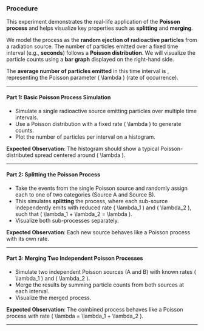 ### Procedure

This experiment demonstrates the real-life application of the **Poisson process** and helps visualize key properties such as **splitting** and **merging**.

We model the process as the **random ejection of radioactive particles** from a radiation source. The number of particles emitted over a fixed time interval (e.g., **<set a number> seconds**) follows a **Poisson distribution**. We will visualize the particle counts using a **bar graph** displayed on the right-hand side.

The **average number of particles emitted** in this time interval is **<set a number>**, representing the Poisson parameter \( \lambda \) (rate of occurrence).

---

#### Part 1: Basic Poisson Process Simulation

- Simulate a single radioactive source emitting particles over multiple time intervals.
- Use a Poisson distribution with a fixed rate \( \lambda \) to generate counts.
- Plot the number of particles per interval on a histogram.

**Expected Observation**: The histogram should show a typical Poisson-distributed spread centered around \( \lambda \).

---

#### Part 2: Splitting the Poisson Process

- Take the events from the single Poisson source and randomly assign each to one of two categories (Source A and Source B).
- This simulates **splitting** the process, where each sub-source independently emits with reduced rate \( \lambda_1 \) and \( \lambda_2 \), such that \( \lambda_1 + \lambda_2 = \lambda \).
- Visualize both sub-processes separately.

**Expected Observation**: Each new source behaves like a Poisson process with its own rate.

---

#### Part 3: Merging Two Independent Poisson Processes

- Simulate two independent Poisson sources (A and B) with known rates \( \lambda_1 \) and \( \lambda_2 \).
- Merge the results by summing particle counts from both sources at each interval.
- Visualize the merged process.

**Expected Observation**: The combined process behaves like a Poisson process with rate \( \lambda = \lambda_1 + \lambda_2 \).

---